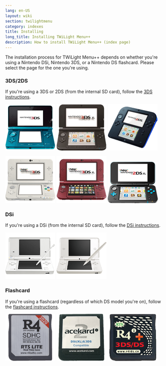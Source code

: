 ```yaml
---
lang: en-US
layout: wiki
section: twilightmenu
category: indexes
title: Installing
long_title: Installing TWiLight Menu++
description: How to install TWiLight Menu++ (index page)
---
```


The installation process for TWiLight Menu++ depends on whether you're using a Nintendo DSi, Nintendo 3DS, or a Nintendo DS flashcard. Please select the page for the one you're using.

### 3DS/2DS
If you're using a 3DS or 2DS (from the internal SD card), follow the [3DS instructions](installing-3ds).

[![A Nintendo 3DS](/assets/images/consoles/old3ds.png)](installing-3ds)
[![A Nintendo 3DS XL](/assets/images/consoles/old3dsxl.png)](installing-3ds)
[![A Nintendo 2DS](/assets/images/consoles/2ds.png)](installing-3ds)

[![A New Nintendo 3DS](/assets/images/consoles/new3ds.png)](installing-3ds)
[![A New Nintendo 3DS XL](/assets/images/consoles/new3dsxl.png)](installing-3ds)
[![A New Nintendo 2DS XL](/assets/images/consoles/new2dsxl.png)](installing-3ds)

### DSi
If you're using a DSi (from the internal SD card), follow the [DSi instructions](installing-dsi).

[![A Nintendo DSi](/assets/images/consoles/dsi.png)](installing-dsi)
[![A Nintendo DSi XL](/assets/images/consoles/dsixl.png)](installing-dsi)

### Flashcard
If you're using a flashcard (regardless of which DS model you're on), follow the [flashcard instructions](installing-flashcard).

[![An r4isdhc.com flashcard](/assets/images/consoles/r4isdhc.com.png)](installing-flashcard)
[![An Acekard2i flashcard](/assets/images/consoles/acekard2i.png)](installing-flashcard)
[![An R4i Gold 3DS Plus flashcard](/assets/images/consoles/r4igold3dsplus.png)](installing-flashcard)
